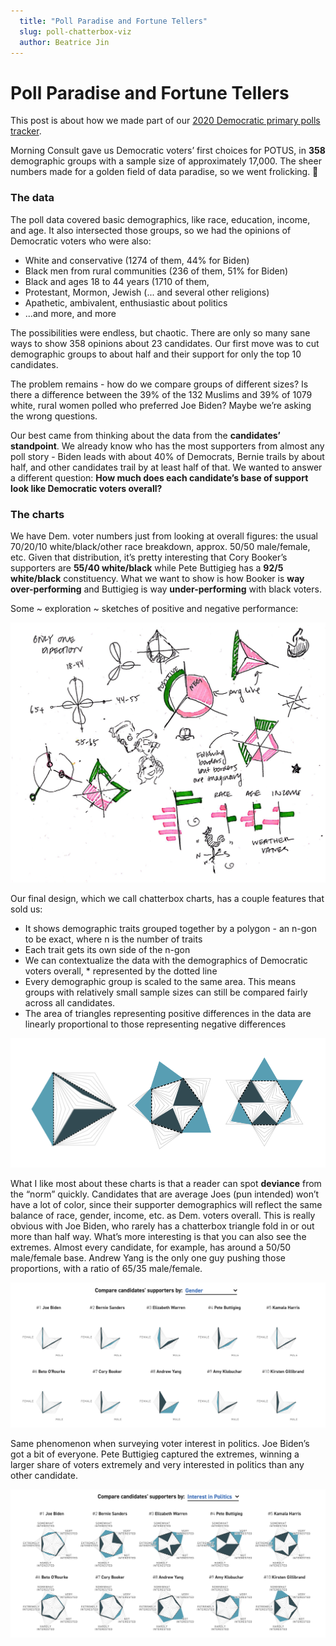 ```yaml
---
  title: "Poll Paradise and Fortune Tellers"
  slug: poll-chatterbox-viz
  author: Beatrice Jin
---
```


# Poll Paradise and Fortune Tellers

This post is about how we made part of our [2020 Democratic primary polls tracker](https://www.politico.com/2020-election/democratic-presidential-candidates/polls/).

Morning Consult gave us Democratic voters’ first choices for POTUS, in **358** demographic groups with a sample size of approximately 17,000. The sheer numbers made for a golden field of data paradise, so we went frolicking. 🌱

### The data

The poll data covered basic demographics, like race, education, income, and age. It also intersected those groups, so we had the opinions of Democratic voters who were also:

* White and conservative (1274 of them, 44% for Biden)
* Black men from rural communities (236 of them, 51% for Biden)
* Black and ages 18 to 44 years (1710 of them,
* Protestant, Mormon, Jewish (... and several other religions)
* Apathetic, ambivalent, enthusiastic about politics
* ...and more, and more

The possibilities were endless, but chaotic. There are only so many sane ways to show 358 opinions about 23 candidates. Our first move was to cut demographic groups to about half and their support for only the top 10 candidates.

The problem remains - how do we compare groups of different sizes? Is there a difference between the 39% of the 132 Muslims and 39% of 1079 white, rural women polled who preferred Joe Biden? Maybe we’re asking the wrong questions.

Our best came from thinking about the data from the **candidates’ standpoint**. We already know who has the most supporters from almost any poll story - Biden leads with about 40% of Democrats, Bernie trails by about half, and other candidates trail by at least half of that. We wanted to answer a different question: **How much does each candidate’s base of support look like Democratic voters overall?**


### The charts

We have Dem. voter numbers just from looking at overall figures: the usual 70/20/10 white/black/other race breakdown, approx. 50/50 male/female, etc. Given that distribution, it’s pretty interesting that Cory Booker’s supporters are **55/40 white/black** while Pete Buttigieg has a **92/5 white/black** constituency. What we want to show is how Booker is **way over-performing** and Buttigieg is way **under-performing** with black voters.

Some ~ exploration ~ sketches of positive and negative performance:

![Sketches of various chart types](/statics/images/2019-06-28/sketches.jpg)

Our final design, which we call chatterbox charts, has a couple features that sold us:
* It shows demographic traits grouped together by a polygon - an n-gon to be exact, where n is the number of traits
* Each trait gets its own side of the n-gon
* We can contextualize the data with the demographics of Democratic voters overall, * represented by the dotted line
* Every demographic group is scaled to the same area. This means groups with relatively small sample sizes can still be compared fairly across all candidates.
* The area of triangles representing positive differences in the data are linearly proportional to those representing negative differences

![Examples of our final chatterbox charts](/statics/images/2019-06-28/final.png)

What I like most about these charts is that a reader can spot **deviance** from the “norm” quickly. Candidates that are average Joes (pun intended) won’t have a lot of color, since their supporter demographics will reflect the same balance of race, gender, income, etc. as Dem. voters overall. This is really obvious with Joe Biden, who rarely has a chatterbox triangle fold in or out more than half way. What’s more interesting is that you can also see the extremes. Almost every candidate, for example, has around a 50/50 male/female base. Andrew Yang is the only one guy pushing those proportions, with a ratio of 65/35 male/female.

![Candidate over- and under- performance by gender](/statics/images/2019-06-28/example1.png)

Same phenomenon when surveying voter interest in politics. Joe Biden’s got a bit of everyone. Pete Buttigieg captured the extremes, winning a larger share of voters extremely and very interested in politics than any other candidate.

![Candidate over- and under- performance by interest in politics](/statics/images/2019-06-28/example2.png)
